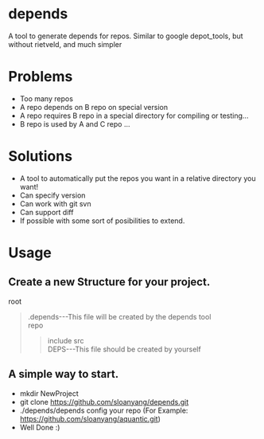 depends
=======

A tool to generate depends for repos. Similar to google depot_tools, but without rietveld,
and much simpler


Problems
========

* Too many repos
* A repo depends on B repo on special version
* A repo requires B repo in a special directory for compiling or testing...
* B repo is used by A and C repo ...


Solutions
=========

* A tool to automatically put the repos you want in a relative directory you want!
* Can specify version
* Can work with git svn
* Can support diff  
* If possible with some sort of posibilities to extend.


Usage
=====

Create a new Structure for your project.
----------------------------------------
root	           
>.depends---This file will be created by the depends tool	
>repo           
>>include
>>src	   
>>DEPS---This file should be created by yourself

A simple way to start.
----------------------

* mkdir NewProject
* git clone https://github.com/sloanyang/depends.git
* ./depends/depends config your repo (For Example: https://github.com/sloanyang/aquantic.git)
* Well Done :)
